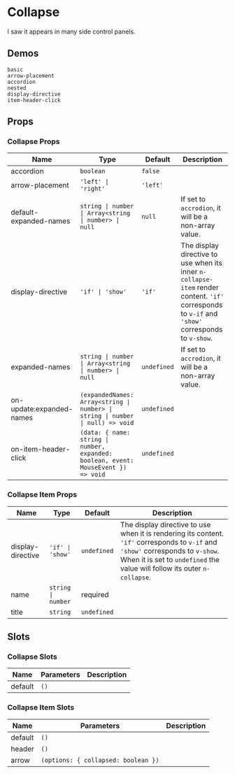 # Collapse

I saw it appears in many side control panels.

## Demos

```demo
basic
arrow-placement
accordion
nested
display-directive
item-header-click
```

## Props

### Collapse Props

| Name | Type | Default | Description |
| --- | --- | --- | --- |
| accordion | `boolean` | `false` |  |
| arrow-placement | `'left' \| 'right'` | `'left'` |  |
| default-expanded-names | `string \| number \| Array<string \| number> \| null` | `null` | If set to `accrodion`, it will be a non-array value. |
| display-directive | `'if' \| 'show'` | `'if'` | The display directive to use when its inner `n-collapse-item` render content. `'if'` corresponds to `v-if` and `'show'` corresponds to `v-show`. |
| expanded-names | `string \| number \| Array<string \| number> \| null` | `undefined` | If set to `accrodion`, it will be a non-array value. |
| on-update:expanded-names | `(expandedNames: Array<string \| number> \| string \| number \| null) => void` | `undefined` |  |
| on-item-header-click | `(data: { name: string \| number, expanded: boolean, event: MouseEvent }) => void` | `undefined` |  |

### Collapse Item Props

| Name | Type | Default | Description |
| --- | --- | --- | --- |
| display-directive | `'if' \| 'show'` | `undefined` | The display directive to use when it is rendering its content. `'if'` corresponds to `v-if` and `'show'` corresponds to `v-show`. When it is set to `undefined` the value will follow its outer `n-collapse`. |
| name | `string \| number` | required |  |
| title | `string` | `undefined` |  |

## Slots

### Collapse Slots

| Name    | Parameters | Description |
| ------- | ---------- | ----------- |
| default | `()`       |             |

### Collapse Item Slots

| Name    | Parameters                          | Description |
| ------- | ----------------------------------- | ----------- |
| default | `()`                                |             |
| header  | `()`                                |             |
| arrow   | `(options: { collapsed: boolean })` |             |
